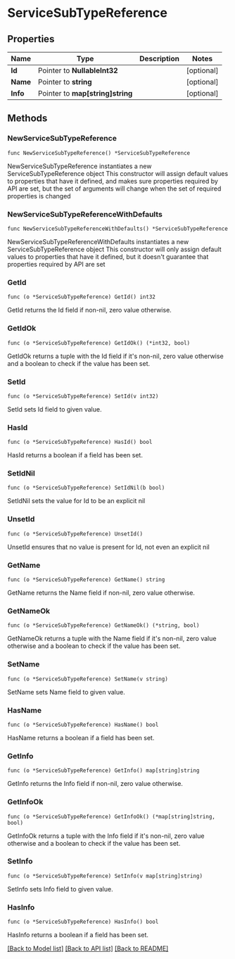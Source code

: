 # ServiceSubTypeReference

## Properties

Name | Type | Description | Notes
------------ | ------------- | ------------- | -------------
**Id** | Pointer to **NullableInt32** |  | [optional] 
**Name** | Pointer to **string** |  | [optional] 
**Info** | Pointer to **map[string]string** |  | [optional] 

## Methods

### NewServiceSubTypeReference

`func NewServiceSubTypeReference() *ServiceSubTypeReference`

NewServiceSubTypeReference instantiates a new ServiceSubTypeReference object
This constructor will assign default values to properties that have it defined,
and makes sure properties required by API are set, but the set of arguments
will change when the set of required properties is changed

### NewServiceSubTypeReferenceWithDefaults

`func NewServiceSubTypeReferenceWithDefaults() *ServiceSubTypeReference`

NewServiceSubTypeReferenceWithDefaults instantiates a new ServiceSubTypeReference object
This constructor will only assign default values to properties that have it defined,
but it doesn't guarantee that properties required by API are set

### GetId

`func (o *ServiceSubTypeReference) GetId() int32`

GetId returns the Id field if non-nil, zero value otherwise.

### GetIdOk

`func (o *ServiceSubTypeReference) GetIdOk() (*int32, bool)`

GetIdOk returns a tuple with the Id field if it's non-nil, zero value otherwise
and a boolean to check if the value has been set.

### SetId

`func (o *ServiceSubTypeReference) SetId(v int32)`

SetId sets Id field to given value.

### HasId

`func (o *ServiceSubTypeReference) HasId() bool`

HasId returns a boolean if a field has been set.

### SetIdNil

`func (o *ServiceSubTypeReference) SetIdNil(b bool)`

 SetIdNil sets the value for Id to be an explicit nil

### UnsetId
`func (o *ServiceSubTypeReference) UnsetId()`

UnsetId ensures that no value is present for Id, not even an explicit nil
### GetName

`func (o *ServiceSubTypeReference) GetName() string`

GetName returns the Name field if non-nil, zero value otherwise.

### GetNameOk

`func (o *ServiceSubTypeReference) GetNameOk() (*string, bool)`

GetNameOk returns a tuple with the Name field if it's non-nil, zero value otherwise
and a boolean to check if the value has been set.

### SetName

`func (o *ServiceSubTypeReference) SetName(v string)`

SetName sets Name field to given value.

### HasName

`func (o *ServiceSubTypeReference) HasName() bool`

HasName returns a boolean if a field has been set.

### GetInfo

`func (o *ServiceSubTypeReference) GetInfo() map[string]string`

GetInfo returns the Info field if non-nil, zero value otherwise.

### GetInfoOk

`func (o *ServiceSubTypeReference) GetInfoOk() (*map[string]string, bool)`

GetInfoOk returns a tuple with the Info field if it's non-nil, zero value otherwise
and a boolean to check if the value has been set.

### SetInfo

`func (o *ServiceSubTypeReference) SetInfo(v map[string]string)`

SetInfo sets Info field to given value.

### HasInfo

`func (o *ServiceSubTypeReference) HasInfo() bool`

HasInfo returns a boolean if a field has been set.


[[Back to Model list]](../README.md#documentation-for-models) [[Back to API list]](../README.md#documentation-for-api-endpoints) [[Back to README]](../README.md)


